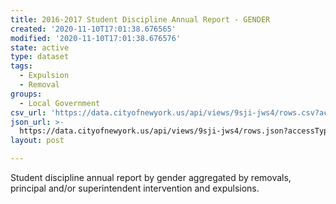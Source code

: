 ```yaml
---
title: 2016-2017 Student Discipline Annual Report - GENDER
created: '2020-11-10T17:01:38.676565'
modified: '2020-11-10T17:01:38.676576'
state: active
type: dataset
tags:
  - Expulsion
  - Removal
groups:
  - Local Government
csv_url: 'https://data.cityofnewyork.us/api/views/9sji-jws4/rows.csv?accessType=DOWNLOAD'
json_url: >-
  https://data.cityofnewyork.us/api/views/9sji-jws4/rows.json?accessType=DOWNLOAD
layout: post

---
```

Student discipline annual report by gender aggregated by removals, principal and/or superintendent intervention and expulsions.
